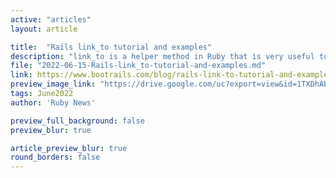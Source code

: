 ```yaml
---
active: "articles"
layout: article

title:  "Rails link_to tutorial and examples"
description: "link_to is a helper method in Ruby that is very useful to enable users to navigate through applications."
file: "2022-06-15-Rails-link_to-tutorial-and-examples.md"
link: https://www.bootrails.com/blog/rails-link-to-tutorial-and-examples/
preview_image_link: "https://drive.google.com/uc?export=view&id=1TXDhABYj6XCwZYsOG39qrracNHgoyiDI"
tags: June2022
author: 'Ruby News'

preview_full_background: false
preview_blur: true

article_preview_blur: true
round_borders: false
---
```

